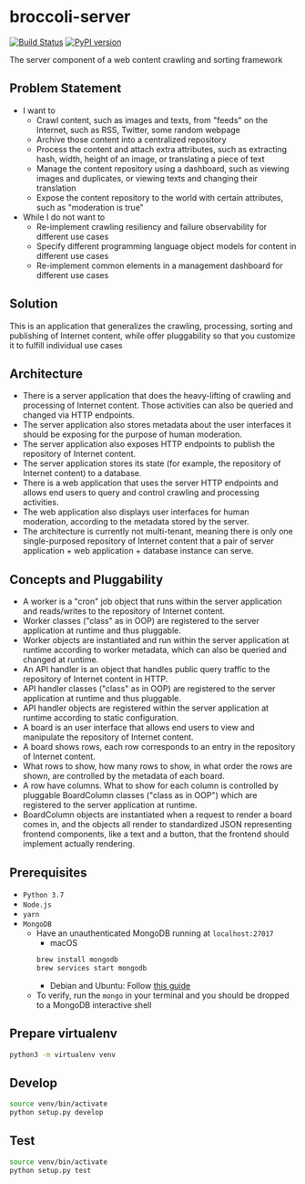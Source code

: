 # broccoli-server
[![Build Status](https://travis-ci.org/broccoli-platform/broccoli-server.svg?branch=master)](https://travis-ci.org/broccoli-platform/broccoli-server)
[![PyPI version](https://badge.fury.io/py/broccoli-server.svg)](https://badge.fury.io/py/broccoli-server)

The server component of a web content crawling and sorting framework

## Problem Statement
* I want to
    * Crawl content, such as images and texts, from "feeds" on the Internet, such as RSS, Twitter, some random webpage
    * Archive those content into a centralized repository
    * Process the content and attach extra attributes, such as extracting hash, width, height of an image, or translating a piece of text
    * Manage the content repository using a dashboard, such as viewing images and duplicates, or viewing texts and changing their translation
    * Expose the content repository to the world with certain attributes, such as "moderation is true"
* While I do not want to
    * Re-implement crawling resiliency and failure observability for different use cases
    * Specify different programming language object models for content in different use cases
    * Re-implement common elements in a management dashboard for different use cases

## Solution
This is an application that generalizes the crawling, processing, sorting and publishing of Internet content, while offer pluggability so that you customize it to fulfill individual use cases

## Architecture
* There is a server application that does the heavy-lifting of crawling and processing of Internet content. Those activities can also be queried and changed via HTTP endpoints.
* The server application also stores metadata about the user interfaces it should be exposing for the purpose of human moderation.
* The server application also exposes HTTP endpoints to publish the repository of Internet content.
* The server application stores its state (for example, the repository of Internet content) to a database.
* There is a web application that uses the server HTTP endpoints and allows end users to query and control crawling and processing activities.
* The web application also displays user interfaces for human moderation, according to the metadata stored by the server.
* The architecture is currently not multi-tenant, meaning there is only one single-purposed repository of Internet content that a pair of server application + web application + database instance can serve.

## Concepts and Pluggability
* A worker is a "cron" job object that runs within the server application and reads/writes to the repository of Internet content.
* Worker classes ("class" as in OOP) are registered to the server application at runtime and thus pluggable.
* Worker objects are instantiated and run within the server application at runtime according to worker metadata, which can also be queried and changed at runtime.
* An API handler is an object that handles public query traffic to the repository of Internet content in HTTP.
* API handler classes ("class" as in OOP) are registered to the server application at runtime and thus pluggable.
* API handler objects are registered within the server application at runtime according to static configuration.
* A board is an user interface that allows end users to view and manipulate the repository of Internet content.
* A board shows rows, each row corresponds to an entry in the repository of Internet content.
* What rows to show, how many rows to show, in what order the rows are shown, are controlled by the metadata of each board.
* A row have columns. What to show for each column is controlled by pluggable BoardColumn classes ("class as in OOP") which are registered to the server application at runtime.
* BoardColumn objects are instantiated when a request to render a board comes in, and the objects all render to standardized JSON representing frontend components, like a text and a button, that the frontend should implement actually rendering.

## Prerequisites
* `Python 3.7`
* `Node.js`
* `yarn`
* `MongoDB`
    * Have an unauthenticated MongoDB running at `localhost:27017`
        * macOS
        ```bash
        brew install mongodb
        brew services start mongodb
        ```
        * Debian and Ubuntu: Follow [this guide](https://docs.mongodb.com/manual/tutorial/install-mongodb-on-ubuntu/)
    * To verify, run the `mongo` in your terminal and you should be dropped to a MongoDB interactive shell

## Prepare virtualenv
```bash
python3 -m virtualenv venv
```

## Develop
```bash
source venv/bin/activate
python setup.py develop
```

## Test
```bash
source venv/bin/activate
python setup.py test
```